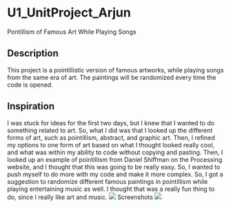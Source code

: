 # U1_UnitProject_Arjun
Pontillism of Famous Art While Playing Songs

<h2> Description </h2>
<p> This project is a pointillistic version of famous artworks, while playing songs from the same era of art. The paintings will
be randomized every time the code is opened.<p>
<h2> Inspiration </h2>
I was stuck for ideas for the first two days, but I knew that I wanted to do something related to art. So, what I did was that I looked up 
the different forms of art, such as pointillism, abstract, and graphic art. Then, I refined my options to one form of art based on what I 
thought looked really cool, and what was within my ability to code without copying and pasting. Then, I looked up an example of 
pointillism from Daniel Shiffman on the Processing website, and I thought that this was going to be really easy. So, I wanted to push 
myself to do more with my code and make it more complex. So, I got a suggestion to randomize different famous paintings in pointillism 
while playing entertaining music as well. I thought that was a really fun thing to do, since I really like art and music. 
<img src = "imgres.jpg"

<h2> Screenshots </h2>
<img src = "ScreenShot1.png">
